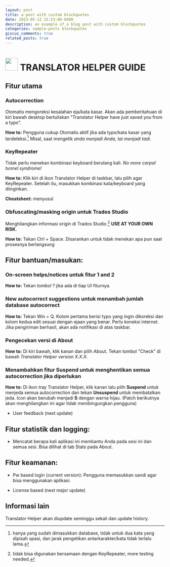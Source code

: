 ```yaml
---
layout: post
title: a post with custom blockquotes
date: 2023-05-12 15:53:00-0400
description: an example of a blog post with custom blockquotes
categories: sample-posts blockquotes
giscus_comments: true
related_posts: true
---
```

# <img src="https://github.com/ndaruwibowo/translator-helper/blob/main/img/_Logo%20Translator%20Helper.png" width="40" height="40"> TRANSLATOR HELPER GUIDE

## Fitur utama

### Autocorrection

Otomatis mengoreksi kesalahan eja/kata kasar. Akan ada pemberitahuan di kiri bawah desktop bertuliskan "Translator Helper have just saved you from a typo".

**How to:** Pengguna cukup Otomatis aktif jika ada typo/kata kasar yang terdeteksi.[^1] Misal, saat mengetik *anda menjadi Anda, tai menjadi tadi*.

### KeyRepeater

Tidak perlu menekan kombinasi keyboard berulang kali. *No more carpal tunnel syndrome!*

**How to:** Klik kiri di ikon Translator Helper di taskbar, lalu pilih agar KeyRepeater. Setelah itu, masukkan kombinasi kata/keyboard yang diinginkan.

**Cheatsheet:** menyusul

### Obfuscating/masking origin untuk Trados Studio

Menghilangkan informasi origin di Trados Studio.[^2] **USE AT YOUR OWN RISK**.

**How to:** Tekan Ctrl + Space. Disarankan untuk tidak menekan apa pun saat prosesnya berlangsung
  

## Fitur bantuan/masukan:

### On-screen helps/notices untuk fitur 1 and 2

**How to:** Tekan tombol ? jika ada di tiap UI fiturnya.

### New autocorrect suggestions untuk menambah jumlah database autocorrect

**How to:** Tekan Win + Q. Kolom pertama berisi typo yang ingin dikoreksi dan kolom kedua edit sesuai dengan ejaan yang benar. Perlu koneksi internet. Jika pengiriman berhasil, akan ada notifikasi di atas taskbar.

### Pengecekan versi di About

**How to:** Di kiri bawah, klik kanan dan pilih About. Tekan tombol "Check" di bawah *Translator Helper version X.X.X*.

### Menambahkan fitur Suspend untuk menghentikan semua autocorrection jika diperlukan

**How to:** Di ikon tray Translator Helper, klik kanan lalu pilih **Suspend** untuk menjeda semua autocorrection dan tekan **Unsuspend** untuk membatalkan jeda. Icon akan berubah menjadi **S** dengan warna hijau. (Patch berikutnya akan menghilangkan ini agar tidak membingungkan pengguna)

- User feedback (next update)

## Fitur statistik dan logging:

- Mencatat berapa kali aplikasi ini membantu Anda pada sesi ini dan semua sesi. Bisa dilihat di tab Stats pada About.

## Fitur keamanan:

- Pw based login (current version):
Pengguna memasukkan sandi agar bisa menggunakan aplikasi.

- License based (next major update)

## Informasi lain

Translator Helper akan diupdate seminggu sekali dan update history.

[^1]: hanya yang sudah dimasukkan database, tidak untuk dua kata yang dipisah spasi, dan jarak pengetikan antarkarakter/kata tidak terlalu lama.
[^2]: tidak bisa digunakan bersamaan dengan KeyRepeater, more testing needed.

